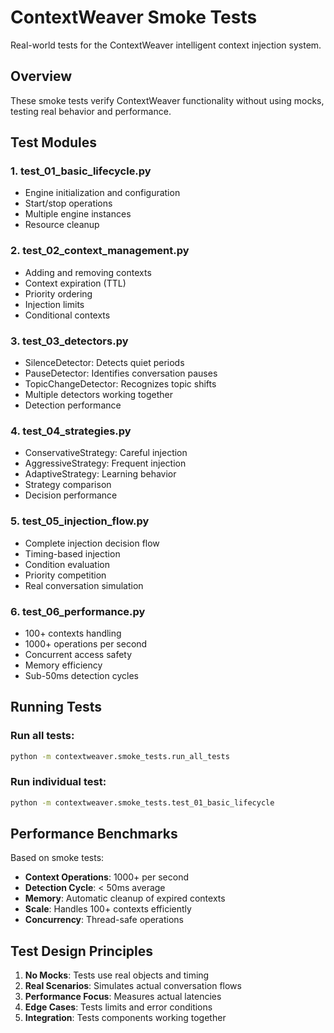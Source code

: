 # ContextWeaver Smoke Tests

Real-world tests for the ContextWeaver intelligent context injection system.

## Overview

These smoke tests verify ContextWeaver functionality without using mocks, testing real behavior and performance.

## Test Modules

### 1. **test_01_basic_lifecycle.py**
- Engine initialization and configuration
- Start/stop operations
- Multiple engine instances
- Resource cleanup

### 2. **test_02_context_management.py**
- Adding and removing contexts
- Context expiration (TTL)
- Priority ordering
- Injection limits
- Conditional contexts

### 3. **test_03_detectors.py**
- SilenceDetector: Detects quiet periods
- PauseDetector: Identifies conversation pauses
- TopicChangeDetector: Recognizes topic shifts
- Multiple detectors working together
- Detection performance

### 4. **test_04_strategies.py**
- ConservativeStrategy: Careful injection
- AggressiveStrategy: Frequent injection
- AdaptiveStrategy: Learning behavior
- Strategy comparison
- Decision performance

### 5. **test_05_injection_flow.py**
- Complete injection decision flow
- Timing-based injection
- Condition evaluation
- Priority competition
- Real conversation simulation

### 6. **test_06_performance.py**
- 100+ contexts handling
- 1000+ operations per second
- Concurrent access safety
- Memory efficiency
- Sub-50ms detection cycles

## Running Tests

### Run all tests:
```bash
python -m contextweaver.smoke_tests.run_all_tests
```

### Run individual test:
```bash
python -m contextweaver.smoke_tests.test_01_basic_lifecycle
```

## Performance Benchmarks

Based on smoke tests:
- **Context Operations**: 1000+ per second
- **Detection Cycle**: < 50ms average
- **Memory**: Automatic cleanup of expired contexts
- **Scale**: Handles 100+ contexts efficiently
- **Concurrency**: Thread-safe operations

## Test Design Principles

1. **No Mocks**: Tests use real objects and timing
2. **Real Scenarios**: Simulates actual conversation flows
3. **Performance Focus**: Measures actual latencies
4. **Edge Cases**: Tests limits and error conditions
5. **Integration**: Tests components working together